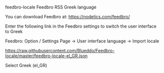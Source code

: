 feedbro-locale
Feedbro RSS Greek language

You can download Feedbro at: https://nodetics.com/feedbro/

Enter the following link in the Feedbro settings to switch the user interface to Greek

Feedbro: Option / Settings Page -> User interface language -> Import locale

https://raw.githubusercontent.com/Blueddo/Feedbro-locale/master/feedbro-locale-el_GR.json

Select Greek (el_GR)
